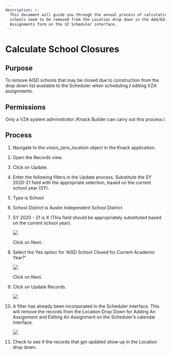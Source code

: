 ```yaml
---
description: >-
  This document will guide you through the annual process of calculating which
  schools need to be removed from the Location drop down in the Add/Edit
  Assignments form on the VZ Scheduler interface.
---
```


# Calculate School Closures

## **Purpose**&#x20;

To remove AISD schools  that may be closed due to construction from the drop down list available to the Scheduler when scheduling **/** editing VZA assignments.

## **Permissions**&#x20;

Only a VZA system administrator /Knack Builder can carry out this process.\


## **Process**

1. Navigate to the vision\_zero\_location object in the Knack application.
2. Open the Records view.&#x20;
3. Click on Update.
4. Enter the following filters in the Update process. Substitute the SY 2020-21 field with the appropriate selection, based on the current school year (SY).
5. Type is School
6. School District is Austin Independent School District
7.  SY 2020 - 21 is X (This field should be appropriately substituted based on the current school year).

    ![](https://lh3.googleusercontent.com/YfAr7kTIEODlFxiMMJYcPdDkPeN7kZhtMd03v2hBgQIdWxgJToVKEiSMvWJHRs0p4SR\_q\_seKCI2g9NGTPwBK9Ux0wgSTU5wlfc9rkpuYbXg4kAjGggTcVmSPbpXA024o13J1XXo)

    Click on Next.&#x20;
8.  Select the Yes option for ‘AISD School Closed for Current Academic Year?’&#x20;

    ![](https://lh4.googleusercontent.com/PJN2qsmDqZd6HnvGOfSAIyDgK\_qj2HLAD84JbO6Y454Gb1GK\_GGdP88sTSqU3i\_jpWhwkOYZIKS\_IbAl5QgLhzqqPiwWGxk4COSX9h8p8D7w3t4l8XM29wcb9TFtmqg72J\_lV9BA)

    Click on Next.
9.  Click on Update Records.

    ![](https://lh4.googleusercontent.com/Pu\_S0uZgHZXq62l0vy6zN5K4DnRoFx5cjflM5hNjyo85hDSLg7m8NRa1v2OIFqkyH8V3bhR3GNXTo6wCXgG-P0\_\_RurBohc-JQimtp8pfurvxBbKS0fdo9cMIpScndnPJqW1DIcR)
10. A filter has already been incorporated in the Scheduler interface. This will remove the records from the Location Drop Down for Adding An Assignment and Editing An Assignment on the Scheduler’s calendar interface.

    ![](https://lh5.googleusercontent.com/uWIkIBgPRgmfcwWdjS8exRroAFnT7EP9KLodsBJqesMSa2KN1ajFlyGfAdQdG59BaLOfNEdPvd4BBN\_kl4I3VqQG9CcY33dRh3BhShNE1aWIeY63TjHkCLgaekM1BPqrMSA35Qln)
11. Check to see if the records that got updated show up in the Location drop down.

